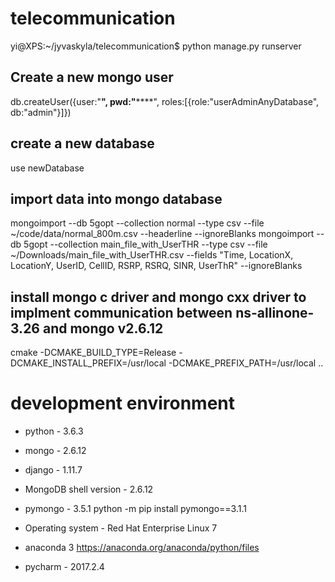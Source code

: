 # telecommunication

yi@XPS:~/jyvaskyla/telecommunication$ python manage.py runserver


## Create a new mongo user
db.createUser({user:"**", pwd:"******", roles:[{role:"userAdminAnyDatabase", db:"admin"}]})

## create a new database
use newDatabase

## import data into mongo database
mongoimport --db 5gopt --collection normal --type csv --file ~/code/data/normal_800m.csv --headerline --ignoreBlanks
mongoimport --db 5gopt --collection main_file_with_UserTHR --type csv --file ~/Downloads/main_file_with_UserTHR.csv --fields "Time, LocationX, LocationY, UserID, CellID, RSRP, RSRQ, SINR, UserThR" --ignoreBlanks

## install mongo c driver and mongo cxx driver to implment communication between ns-allinone-3.26 and mongo v2.6.12
cmake -DCMAKE_BUILD_TYPE=Release -DCMAKE_INSTALL_PREFIX=/usr/local -DCMAKE_PREFIX_PATH=/usr/local ..

# development environment
* python - 3.6.3
* mongo - 2.6.12
* django - 1.11.7
* MongoDB shell version - 2.6.12
* pymongo - 3.5.1
python -m pip install pymongo==3.1.1
* Operating system - Red Hat Enterprise Linux 7
* anaconda 3
https://anaconda.org/anaconda/python/files

* pycharm - 2017.2.4



